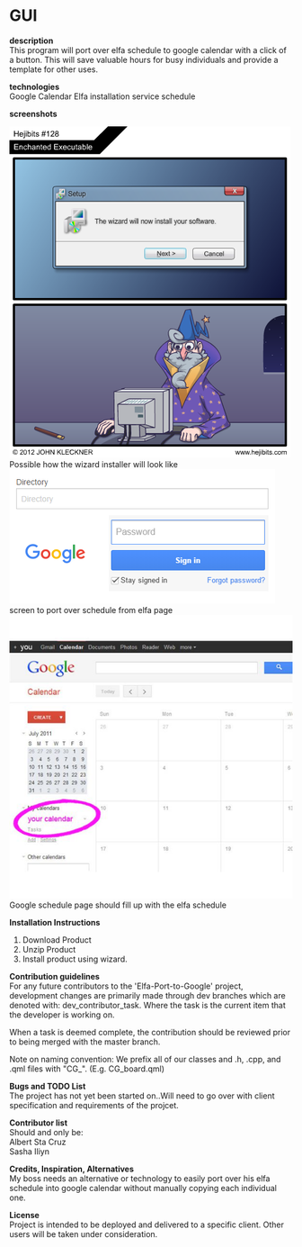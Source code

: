 # GUI

**description**  
This program will port over elfa schedule to google calendar with a click of a button. This will save valuable hours for
busy individuals and provide a template for other uses.

**technologies**  
Google Calendar
Elfa installation service schedule

**screenshots**  

![Alt text](/wizard.png?raw=true "Optional Title")  
Possible how the wizard installer will look like  
![Alt text](/screen.png?raw=true "Optional Title")  
screen to port over schedule from elfa page  
![Alt text](/google.jpg?raw=true "Optional Title")  
Google schedule page should fill up with the elfa schedule    
 
**Installation Instructions**  
1. Download Product  
2. Unzip Product  
3. Install product using wizard.  

**Contribution guidelines**  
For any future contributors to the 'Elfa-Port-to-Google' project, development changes are primarily made through dev branches which are denoted with: dev_contributor_task. Where the task is the current item that the developer is working on.

When a task is deemed complete, the contribution should be reviewed prior to being merged with the master branch.

Note on naming convention: We prefix all of our classes and .h, .cpp, and .qml files with "CG_". (E.g. CG_board.qml)

**Bugs and TODO List**  
The project has not yet been started on..Will need to go over with client specification and requirements of the projcet. 

**Contributor list**  
Should and only be:  
Albert Sta Cruz  
Sasha Iliyn  

**Credits, Inspiration, Alternatives**  
My boss needs an alternative or technology to easily port over his elfa schedule into google calendar without manually copying each individual one.
 
**License**  
Project is intended to be deployed and delivered to a specific client. Other users will be taken under consideration. 
